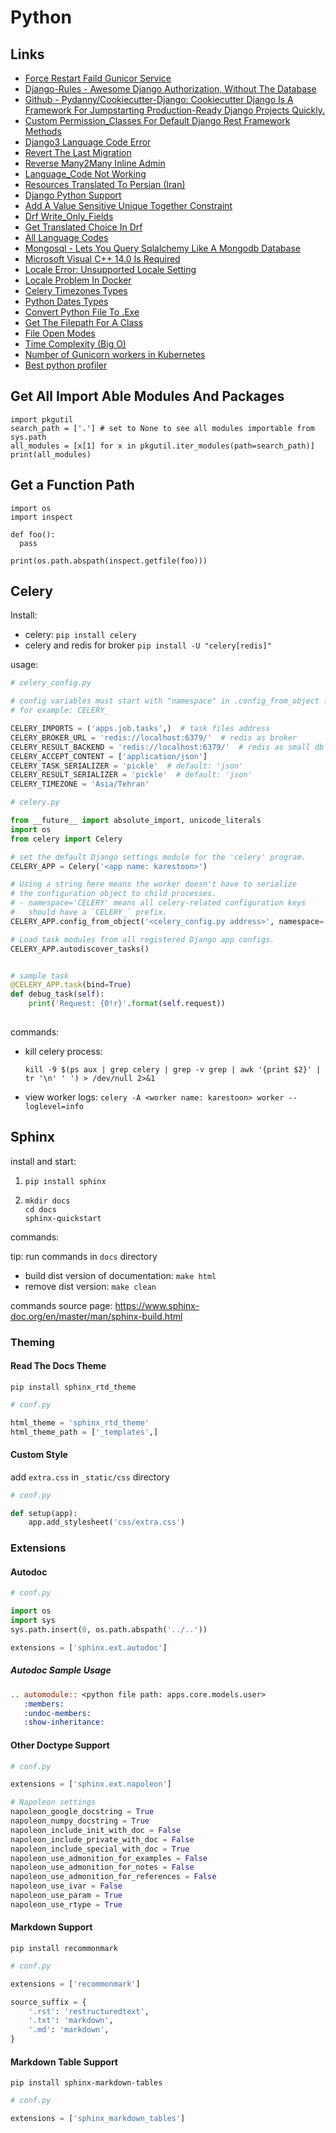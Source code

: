 # Python

## Links

- [Force Restart Faild Gunicor Service](https://unix.stackexchange.com/questions/513972/how-to-fix-start-limit-hit-trying-to-start-gunicorn-on-ubuntu-18#answer-552135)
- [Django-Rules - Awesome Django Authorization, Without The Database](https://github.com/dfunckt/django-rules)
- [Github - Pydanny/Cookiecutter-Django: Cookiecutter Django Is A Framework For Jumpstarting Production-Ready Django Projects Quickly.](https://github.com/pydanny/cookiecutter-django)
- [Custom Permission_Classes For Default Django Rest Framework Methods](https://stackoverflow.com/questions/35970970/django-rest-framework-permission-classes-of-viewset-method)
- [Django3 Language Code Error](https://stackoverflow.com/questions/59156630/translation-e004-you-have-provided-a-value-for-the-language-code-setting-that-i#answer-59157763)
- [Revert The Last Migration](https://stackoverflow.com/questions/32123477/how-to-revert-the-last-migration#answer-32124113)
- [Reverse Many2Many Inline Admin](https://stackoverflow.com/questions/10904848/adding-inline-many-to-many-objects-in-django-admin)
- [Language_Code Not Working](https://stackoverflow.com/questions/47063007/django-language-code-en-but-displays-fr#answer-47063904)
- [Resources Translated To Persian (Iran)](https://www.transifex.com/open-edx/dashboard/all_resources/fa_IR/?project=open-edx-releases#1/?o=perc&d=desc)
- [Django Python Support](https://docs.djangoproject.com/en/3.0/faq/install/#what-python-version-can-i-use-with-django)
- [Add A Value Sensitive Unique Together Constraint](https://stackoverflow.com/questions/16474552/is-there-any-more-elegant-way-to-add-a-value-sensitive-unique-together-constrain#answer-59939626)
- [Drf Write_Only_Fields](https://stackoverflow.com/questions/34989915/write-only-read-only-fields-in-django-rest-framework#answer-36771366)
- [Get Translated Choice In Drf](https://stackoverflow.com/questions/62045788/drf-serializer-return-translated-choice-field-value/62062034#62062034)
- [All Language Codes](http://www.i18nguy.com/unicode/language-identifiers.html)
- [Mongosql - Lets You Query Sqlalchemy Like A Mongodb Database](https://pypi.org/project/mongosql/)
- [Microsoft Visual C++ 14.0 Is Required](https://stackoverflow.com/questions/44951456/pip-error-microsoft-visual-c-14-0-is-required?rq=1/#answer-44953739)
- [Locale Error: Unsupported Locale Setting](https://stackoverflow.com/questions/14547631/python-locale-error-unsupported-locale-setting#answer-14548156)
- [Locale Problem In Docker](https://serverfault.com/questions/54591/how-to-install-change-locale-on-debian#answer-894545)
- [Celery Timezones Types](https://stackoverflow.com/questions/13866926/is-there-a-list-of-pytz-timezones)
- [Python Dates Types](https://www.w3schools.com/python/python_datetime.asp)
- [Convert Python File To .Exe](https://m.youtube.com/watch?feature=youtu.be&v=UZX5kH72Yx4)
- [Get The Filepath For A Class](https://stackoverflow.com/questions/697320/how-do-i-get-the-filepath-for-a-class-in-python/697395#697395)
- [File Open Modes](https://stackoverflow.com/questions/6648493/how-to-open-a-file-for-both-reading-and-writing/58925279#58925279)
- [Time Complexity (Big O)](https://wiki.python.org/moin/TimeComplexity)
- [Number of Gunicorn workers in Kubernetes](https://forum.djangoproject.com/t/gunicorn-workers-in-kubernetes/7918/2)
- [Best python profiler](https://github.com/plasma-umass/scalene)

## Get All Import Able Modules And Packages

```
import pkgutil
search_path = ['.'] # set to None to see all modules importable from sys.path
all_modules = [x[1] for x in pkgutil.iter_modules(path=search_path)]
print(all_modules)
```

## Get a Function Path

```
import os
import inspect

def foo():
  pass
    
print(os.path.abspath(inspect.getfile(foo)))
```

## Celery

Install:

- celery: `pip install celery`
- celery and redis for broker `pip install -U "celery[redis]"`

usage:

```python
# celery_config.py

# config variables must start with "namespace" in .config_from_object function
# for example: CELERY_

CELERY_IMPORTS = ('apps.job.tasks',)  # task files address
CELERY_BROKER_URL = 'redis://localhost:6379/'  # redis as broker
CELERY_RESULT_BACKEND = 'redis://localhost:6379/'  # redis as small db
CELERY_ACCEPT_CONTENT = ['application/json']
CELERY_TASK_SERIALIZER = 'pickle'  # default: 'json'
CELERY_RESULT_SERIALIZER = 'pickle'  # default: 'json'
CELERY_TIMEZONE = 'Asia/Tehran'
```

```python
# celery.py

from __future__ import absolute_import, unicode_literals
import os
from celery import Celery

# set the default Django settings module for the 'celery' program.
CELERY_APP = Celery('<app name: karestoon>')

# Using a string here means the worker doesn't have to serialize
# the configuration object to child processes.
# - namespace='CELERY' means all celery-related configuration keys
#   should have a `CELERY_` prefix.
CELERY_APP.config_from_object('<celery_config.py address>', namespace='CELERY')

# Load task modules from all registered Django app configs.
CELERY_APP.autodiscover_tasks()


# sample task
@CELERY_APP.task(bind=True)
def debug_task(self):
    print('Request: {0!r}'.format(self.request))
    
```

commands:

- kill celery process:

  `kill -9 $(ps aux | grep celery | grep -v grep | awk '{print $2}' | tr '\n' ' ') > /dev/null 2>&1`

- view worker logs: `celery -A <worker name: karestoon> worker --loglevel=info`

## Sphinx

install and start:

1. `pip install sphinx`

2. ```
   mkdir docs
   cd docs
   sphinx-quickstart
   ```

commands:

tip: run commands in `docs` directory

- build dist version of documentation: `make html`
- remove dist version: `make clean`

commands source page: <https://www.sphinx-doc.org/en/master/man/sphinx-build.html>

### Theming

#### Read The Docs Theme

 `pip install sphinx_rtd_theme`

```python
# conf.py

html_theme = 'sphinx_rtd_theme'
html_theme_path = ['_templates',]
```

#### Custom Style

add `extra.css` in `_static/css` directory

```python
# conf.py

def setup(app):
    app.add_stylesheet('css/extra.css')
```

### Extensions

#### Autodoc

```python
# conf.py

import os
import sys
sys.path.insert(0, os.path.abspath('../..'))

extensions = ['sphinx.ext.autodoc']
```

##### Autodoc Sample Usage

```rst
.. automodule:: <python file path: apps.core.models.user>
   :members:
   :undoc-members:
   :show-inheritance:
```

#### Other Doctype Support

```python
# conf.py

extensions = ['sphinx.ext.napoleon']

# Napoleon settings
napoleon_google_docstring = True
napoleon_numpy_docstring = True
napoleon_include_init_with_doc = False
napoleon_include_private_with_doc = False
napoleon_include_special_with_doc = True
napoleon_use_admonition_for_examples = False
napoleon_use_admonition_for_notes = False
napoleon_use_admonition_for_references = False
napoleon_use_ivar = False
napoleon_use_param = True
napoleon_use_rtype = True
```

#### Markdown Support

`pip install recommonmark`

```python
# conf.py

extensions = ['recommonmark']

source_suffix = {
    '.rst': 'restructuredtext',
    '.txt': 'markdown',
    '.md': 'markdown',
}
```

#### Markdown Table Support

`pip install sphinx-markdown-tables`

```python
# conf.py

extensions = ['sphinx_markdown_tables']
```

